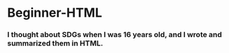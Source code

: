 # Beginner-HTML
### I thought about SDGs when I was 16 years old, and I wrote and summarized them in HTML.
